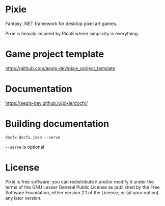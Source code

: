 # Pixie
Fantasy .NET framework for desktop pixel art games.

Pixie is heavily inspired by Pico8 where simplicity is everything. 

# Game project template
https://github.com/aegis-dev/pixie_project_template

# Documentation
https://aegis-dev.github.io/pixie/docfx/

# Building documentation
```
docfx docfx.json --serve
```
`--serve` is optional

# License
Pixie is free software: you can redistribute it and/or modify it under the terms of the GNU Lesser General Public License as published by the Free Software Foundation, either version 2.1 of the License, or (at your option) any later version.
